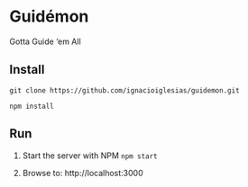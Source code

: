 # Guidémon
Gotta Guide ‘em All

## Install
`git clone https://github.com/ignacioiglesias/guidemon.git`

`npm install`

## Run  
1. Start the server with NPM
`npm start`

2. Browse to: http://localhost:3000

